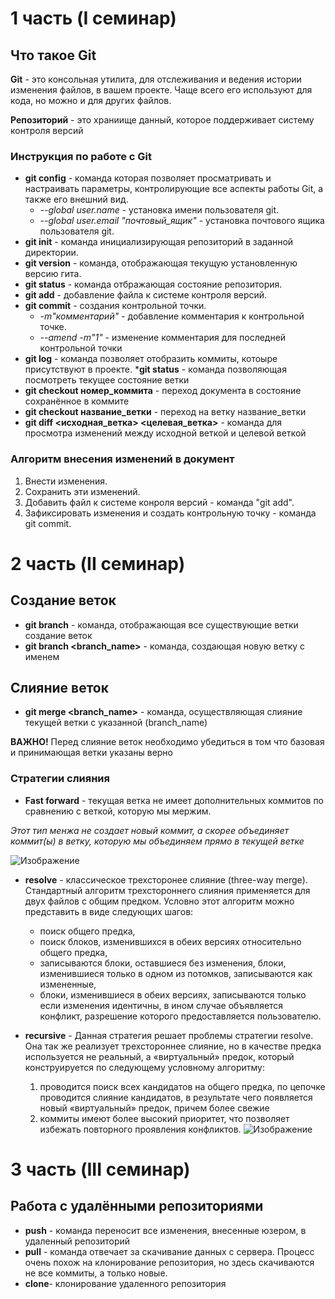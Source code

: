 # 1 часть (I семинар)

## Что такое Git
 __Git__ - это консольная утилита, для отслеживания и ведения истории изменения файлов, в вашем проекте. Чаще всего его используют для кода, но можно и для других файлов. 

 __Репозиторий__ - это храниище данный, которое поддерживает систему контроля версий

 ### Инструкция по работе с Git

* __git config__ - команда которая позволяет просматривать и настраивать параметры, контролирующие все аспекты работы Git, а также его внешний вид.
    * *--global user.name* - установка имени пользователя git.
    * *--global user.email "почтовый_ящик"* - установка почтового ящика  пользователя git.
* __git init__ - команда инициализирующая репозиторий в заданной директории.
* __git version__ - команда, отображающая текущую установленную версию гита.
* __git status__ - команда отбражающая состояние репозитория.   
* __git add__ - добавление файла к системе контроля версий.
* __git commit__ - создания контрольной точки. 
    * *-m"комментарий"* - добавление комментария к контрольной точке.
    * *--amend -m"1"*  - изменение комментария для последней контрольной точки
* __git log__ - команда позволяет отобразить коммиты, котоыре присутствуют в проекте.
*__git status__ - команда позволяющая посмотреть текущее состояние ветки
* __git checkout номер_коммита__ - переход документа в состояние сохранённое в коммите
* __git checkout название_ветки__ - переход на ветку название_ветки 
* __git diff <исходная_ветка> <целевая_ветка>__ - команда для просмотра изменений между исходной веткой и целевой веткой

### Алгоритм внесения изменений в документ

1. Внести изменения.
2. Сохранить эти изменений.
3. Добавить файл к системе конроля версий - команда "git add".
4. Зафиксировать изменения и создать контрольную точку - команда git commit.

# 2 часть (II семинар)

## Создание веток

* __git branch__ -  команда, отображающая все существующие ветки создание веток
* __git branch <branch_name>__ - команда, создающая новую ветку с именем 

## Слияние веток

* __git merge <branch_name>__ - команда, осуществляющая слияние текущей ветки с указанной (branch_name)

 __ВАЖНО!__ Перед слияние веток необходимо убедиться в том что базовая и принимающая ветки указаны верно

 ### Стратегии слияния

* __Fast forward__ - текущая ветка не имеет дополнительных коммитов по сравнению с веткой, которую мы мержим.

*Этот тип менжа не создает новый коммит, а скорее объединяет коммит(ы) в ветку, которую мы объединяем прямо в текущей ветке*

![Изображение](https://joprblob.azureedge.net/site/blog/50fa5f40-93ac-475e-895d-8724cc761d19/ff.gif)

* __resolve__ -  классическое трехсторонее слияние (three-way merge). Стандартный алгоритм трехстороннего слияния применяется для двух файлов с общим предком. Условно этот алгоритм можно представить в виде следующих шагов:
    * поиск общего предка,
    * поиск блоков, изменившихся в обеих версиях относительно общего предка,
    * записываются блоки, оставшиеся без изменения, блоки, изменившиеся только в одном из потомков, записываются как измененные,
    * блоки, изменившиеся в обеих версиях, записываются только если изменения идентичны, в ином случае объявляется конфликт, разрешение которого предоставляется пользователю. 

* __recursive__ - Данная стратегия решает проблемы стратегии resolve. Она так же реализует трехстороннее слияние, но в качестве предка используется не реальный, а «виртуальный» предок, который конструируется по следующему условному алгоритму:
    1. проводится поиск всех кандидатов на общего предка, по цепочке проводится слияние кандидатов, в результате чего появляется новый «виртуальный» предок, причем более свежие 
    2. коммиты имеют более высокий приоритет, что позволяет избежать повторного проявления конфликтов.
![Изображение](https://habrastorage.org/r/w1560/getpro/habr/post_images/141/6f7/fc8/1416f7fc87b985febe5cb513b927562b.png)    

# 3 часть (III семинар)

## Работа с удалёнными репозиториями

* __push__ - команда переносит все изменения, внесенные юзером, в удаленный репозиторий
* __pull__ -  команда отвечает за скачивание данных с сервера. Процесс очень похож на клонирование репозитория, но здесь скачиваются не все коммиты, а только новые. 
* __clone__-  клонирование удаленного репозитория

